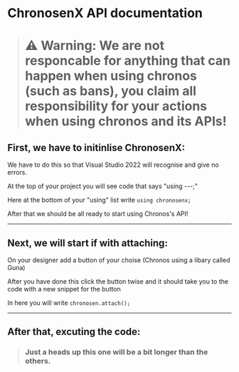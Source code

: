 # ChronosenX API documentation

> # **⚠️ Warning:** **We** are not responcable for anything that can happen when using chronos (such as bans), **you** claim **all** responsibility for your actions when using chronos and its APIs!

## First, we have to initinlise ChronosenX:

We have to do this so that Visual Studio 2022 will recognise and give no errors.

At the top of your project you will see code that says "using ---;"

Here at the bottom of your "using" list write ```using chronosenx;```

After that we should be all ready to start using Chronos's API!

-------------------------------

## Next, we will start if with attaching:

On your designer add a button of your choise (Chronos using a libary called Guna)

After you have done this click the button twise and it should take you to the code with a new snippet for the button

In here you will write ```chronosen.attach();```

-------------------------------

## After that, excuting the code:

> ### Just a heads up this one will be a bit longer than the others.

